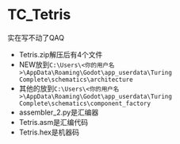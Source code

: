 # TC_Tetris
实在写不动了QAQ
* Tetris.zip解压后有4个文件
* NEW放到`C:\Users\<你的用户名>\AppData\Roaming\Godot\app_userdata\Turing Complete\schematics\architecture`
* 其他的放到`C:\Users\<你的用户名>\AppData\Roaming\Godot\app_userdata\Turing Complete\schematics\component_factory`
* assembler_2.py是汇编器
* Tetris.asm是汇编代码
* Tetris.hex是机器码
